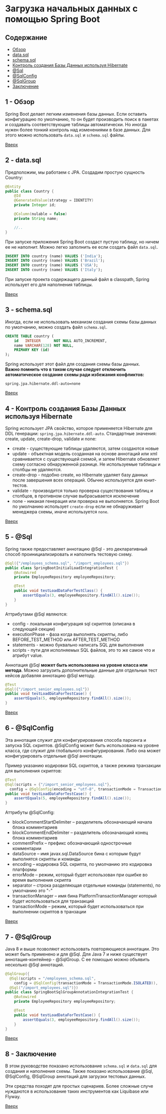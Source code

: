 Загрузка начальных данных с помощью Spring Boot
===============================================

Содержание
----------
* [Обзор](#1---обзор)
* [data.sql](#2---datasql)
* [schema.sql](#3---schemasql)
* [Контроль создания Базы Данных используя Hibernate](#4---контроль-создания-базы-данных-используя-hibernate)
* [@Sql](#5---sql)
* [@SqlConfig](#6---sqlconfig)
* [@SqlGroup](#7---sqlgroup)
* [Заключение](#8---заключение)

1 - Обзор
---------
Spring Boot делает легким изменения базы данных. Если оставить конфигурацию по умолчанию, 
то он будет производить поиск в пакетах и создавать соответствующие таблицы автоматически.
Но иногда нужен более тонкий контроль над изменениями в базе данных. 
Для этого можно использовать `data.sql` и `schema.sql` файлы.

[Вверх](#содержание)

2 - data.sql
------------
Предположим, мы работаем с JPA. Создадим простую сущность Country:
```Java
@Entity
public class Country {
    @Id
    @GeneratedValue(strategy = IDENTITY)
    private Integer id;

    @Column(nulable = false)
    private String name;

    //..
}
```
При запуске приложения Spring Boot создаст пустую таблицу, но ничем ее не наполнит. 
Можно легко заполнить ее если создать файл `data.sql`.
```sql
INSERT INTO country (name) VALUES ('India');
INSERT INTO country (name) VALUES ('Brazil');
INSERT INTO country (name) VALUES ('USA');
INSERT INTO country (name) VALUES ('Italy');
```
При запуске проекта содержащего данный файл в classpath, Spring использует его для наполнения таблицы.

[Вверх](#содержание)

3 - schema.sql
--------------
Иногда, если не использовать механизм создания схемы базы данных по умолчанию, можно создать файл `schema.sql`.
```sql
CREATE TABLE country (
    id   INTEGER      NOT NULL AUTO_INCREMENT,
    name VARCHAR(128) NOT NULL,
    PRIMARY KEY (id)
);
```
Spring использует этот файл для создания схемы базы данных.  
__Важно помнить что в таком случае следует отключить автоматическое создание схемы ради избежания конфликтов:__
```properties
spring.jpa.hibernate.ddl-auto=none
```

[Вверх](#содержание)

4 - Контроль создания Базы Данных используя Hibernate
-----------------------------------------------------
Spring использует JPA свойство, которое применяется Hibernate для DDL генерации: 
    `spring.jpa.hibernate.ddl-auto`.
Стандартные значения: create, update, create-drop, validate и none:
* create - существующие таблицы удаляются, затем создаются новые
* update - объектная модель созданная на основе аннотаций или xml сравнивается с существующей схемой,
и затем Hibernate обновляет схему согласно обнаруженной разнице. Не используемые таблицы и столбцы не удаляются.
* create-drop - подобно create, но Hibernate удаляет базу данных после завершения всех операций. 
Обычно используется для юнит-тестов. 
* validate - производится только проверка существования таблиц и столбцов, в противном случае выбрасывается исключение
* none - никакая генерация или проверка не выполняется.
Spring Boot по умолчанию использует `create-drop` если не обнаруживает менеджера схемы,
иначе используется `none`.

[Вверх](#содержание)

5 - @Sql
--------
Spring также предоставляет аннотацию @Sql - это декларативный способ проинициализировать и наполнить тестовую схему.
```Java
@Sql({"/employees_schema.sql", "/import_employees.sql"})
public class SpringBootInitialLoadIntegrationTest {
    @Autowired
    private EmployeeRepository employeeRepository;

    @Test
    public void testLoadDataForTestClass() {
        assertEquals(3, employeeRepository.findAll().size());
    }
}
```
Аттрибутами @Sql являются:
* config - локальная конфигурация sql скриптов (описана в следующей секции)
* executionPhase - фаза когда выполнять скрипты, либо BEFORE_TEST_METHOD или AFTER_TEST_METHOD
* statements - можно буквально написать SQL для выполнения
* scripts - пути для исполняемых SQL файлов, это то же самое что и атрибут value.

Аннотация @Sql __может быть использована на уровне класса или метода__. 
Можно загрузить дополнительные данные для отдельных тест кейсов добавляя аннотацию @Sql методу.
```Java
@Test
@Sql({"/import_senior_employees.sql"})
public void testLoadDataForTestCase() {
    assertEquals(5, employeeRepository.findAll().size());
}
```

[Вверх](#содержание)

6 - @SqlConfig
--------------
Эта аннотация служит для конфигурирования способа парсинга и запуска SQL скриптов.
@SqlConfig может быть использована на уровне класса, где служит для глобального конфигурирования.
Либо она может конфигурировать отдельные @Sql аннотации.

Пример указанию кодировки SQL скриптов, а также режима транзакции для выполнения скриптов:
```Java
@Test
@Sql(scripts = {"/import_senior_employees.sql"}, 
  config = @SqlConfig(encoding = "utf-8", transactionMode = TransactionMode.ISOLATED))
public void testLoadDataForTestCase() {
    assertEquals(5, employeeRepository.findAll().size());
}
```  
Аттрибуты @SqlConfig:
* blockCommentStartDelimiter – разделитель обозначающий начала блока комментариев
* blockCommentEndDelimiter – разделитель обозначающий конец блока комментариев
* commentPrefix – префикс обозначающий однострочные комментарии 
* dataSource – имя javax.sql.DataSource бина с которым будут выполнятся скрипты и команды 
* encoding – кодировка SQL скрипта, по умолчанию это кодировка платформы
* errorMode – режим, который будет использован при ошибке во время выполнения скрипта 
* separator – строка разделяющая отдельные команды (statements), по умолчанию это "-" 
* transactionManager – имя бина PlatformTransactionManager который будет использоваться для транзакций
* transactionMode – режим, который будет использоваться при выполнении скриптов в транзации 

[Вверх](#содержание)

7 - @SqlGroup
-------------
Java 8 и выше позволяют использовать повторяющиеся аннотации. Это может быть применено и для @Sql.
Для Java 7 и ниже существует аннотация-контейнер - @SqlGroup. 
С ее помощью можно объявить несколько @Sql аннотаций.
```Java
@SqlGroup({
  @Sql(scripts = "/employees_schema.sql", 
    config = @SqlConfig(transactionMode = TransactionMode.ISOLATED)),
  @Sql("/import_employees.sql")})
public class SpringBootSqlGroupAnnotationIntegrationTest {
    @Autowired
    private EmployeeRepository employeeRepository;

    @Test
    public void testLoadDataForTestCase() {
        assertEquals(3, employeeRepository.findAll().size());
    }
}
```

[Вверх](#содержание)

8 - Заключение
--------------
В этом руководстве показано использование `schema.sql` и `data.sql` для создания и наполнения схемы.
Также показано использование @Sql, @SqlConfig, @SqlGroup аннотаций для загрузки тестовых данных.

Эти средства походят для простых сценариев. Более сложные случе нуждаются в использование таких инструментов
как Liquibase или Flyway.

[Вверх](#содержание)
